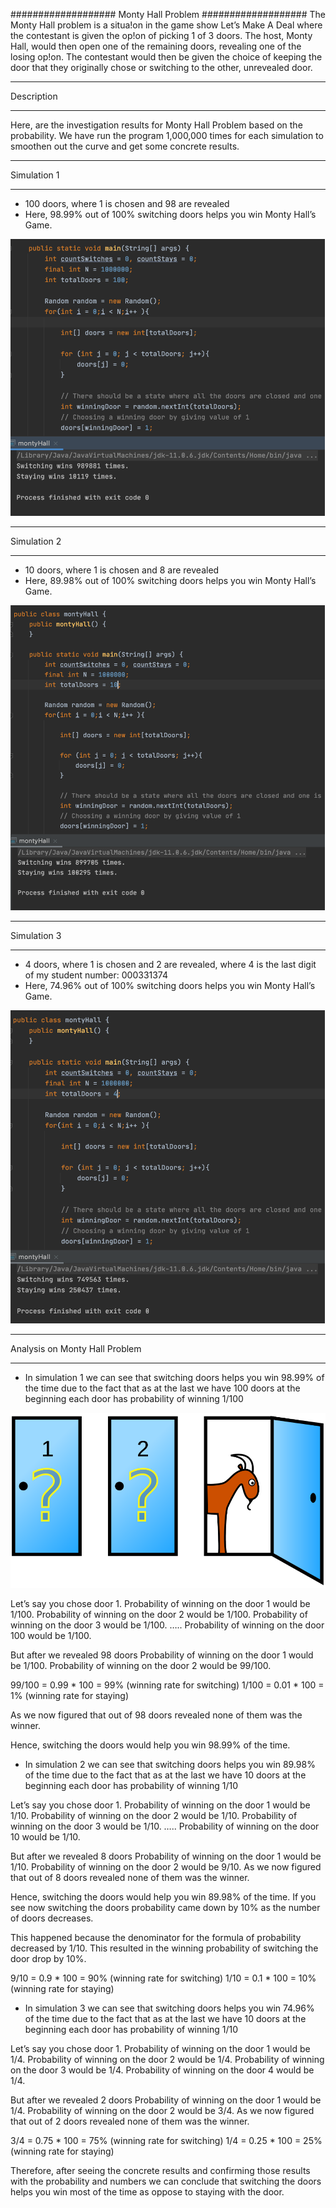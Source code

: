 ###################
Monty Hall Problem
###################
The Monty Hall problem is a situa!on in the game show Let’s Make A Deal where the contestant is given the op!on of picking 1 of 3 doors. The host, Monty Hall, would then open one of the remaining doors, revealing one of the losing op!on. The contestant would then be given the choice of keeping the door that they originally chose or switching to the other, unrevealed door.

*******************
Description
*******************
Here, are the investigation results for Monty Hall Problem based on the probability.
We have run the program 1,000,000 times for each simulation to smoothen out the curve and get some concrete results.

*******************
Simulation 1
*******************
-	100 doors, where 1 is chosen and 98 are revealed
-	Here, 98.99% out of 100% switching doors helps you win Monty Hall’s Game.

![alt text](https://github.com/prerakpatelca/monty-hall-problem/blob/master/Picture1.png)

*******************
Simulation 2
*******************
-	10 doors, where 1 is chosen and 8 are revealed
-	Here, 89.98% out of 100% switching doors helps you win Monty Hall’s Game.

![alt text](https://github.com/prerakpatelca/monty-hall-problem/blob/master/Picture2.png)

*******************
Simulation 3
*******************
-	4 doors, where 1 is chosen and 2 are revealed, where 4 is the last digit of my student number: 000331374
-	Here, 74.96% out of 100% switching doors helps you win Monty Hall’s Game.

![alt text](https://github.com/prerakpatelca/monty-hall-problem/blob/master/Picture3.png)

******************************
Analysis on Monty Hall Problem
******************************
-	In simulation 1 we can see that switching doors helps you win 98.99% of the time due to the fact that as at the last we have 100 doors at the beginning each door has probability of winning 1/100

![alt text](https://github.com/prerakpatelca/monty-hall-problem/blob/master/Picture4.png)

Let’s say you chose door 1.
Probability of winning on the door 1 would be 1/100.
Probability of winning on the door 2 would be 1/100.
Probability of winning on the door 3 would be 1/100.
…..
Probability of winning on the door 100 would be 1/100.

But after we revealed 98 doors 
Probability of winning on the door 1 would be 1/100.
Probability of winning on the door 2 would be 99/100.

99/100 = 0.99 * 100 = 99% (winning rate for switching)
1/100 = 0.01 * 100 = 1% (winning rate for staying)


As we now figured that out of 98 doors revealed none of them was the winner.

Hence, switching the doors would help you win 98.99% of the time. 

-	In simulation 2 we can see that switching doors helps you win 89.98% of the time due to the fact that as at the last we have 10 doors at the beginning each door has probability of winning 1/10

Let’s say you chose door 1.
Probability of winning on the door 1 would be 1/10.
Probability of winning on the door 2 would be 1/10.
Probability of winning on the door 3 would be 1/10.
…..
Probability of winning on the door 10 would be 1/10.

But after we revealed 8 doors 
Probability of winning on the door 1 would be 1/10.
Probability of winning on the door 2 would be 9/10.
As we now figured that out of 8 doors revealed none of them was the winner.

Hence, switching the doors would help you win 89.98% of the time. If you see now switching the doors probability came down by 10% as the number of doors decreases.

This happened because the denominator for the formula of probability decreased by 1/10. This resulted in the winning probability of switching the door drop by 10%.
	
9/10 = 0.9 * 100 = 90% (winning rate for switching)
1/10 = 0.1 * 100 = 10% (winning rate for staying)

-	In simulation 3 we can see that switching doors helps you win 74.96% of the time due to the fact that as at the last we have 10 doors at the beginning each door has probability of winning 1/10

Let’s say you chose door 1.
Probability of winning on the door 1 would be 1/4.
Probability of winning on the door 2 would be 1/4.
Probability of winning on the door 3 would be 1/4.
Probability of winning on the door 4 would be 1/4.

But after we revealed 2 doors 
Probability of winning on the door 1 would be 1/4.
Probability of winning on the door 2 would be 3/4.
As we now figured that out of 2 doors revealed none of them was the winner.


3/4 = 0.75 * 100 = 75% (winning rate for switching)
1/4 = 0.25 * 100 = 25% (winning rate for staying)

Therefore, after seeing the concrete results and confirming those results with the probability and numbers we can conclude that switching the doors helps you win most of the time as oppose to staying with the door.
